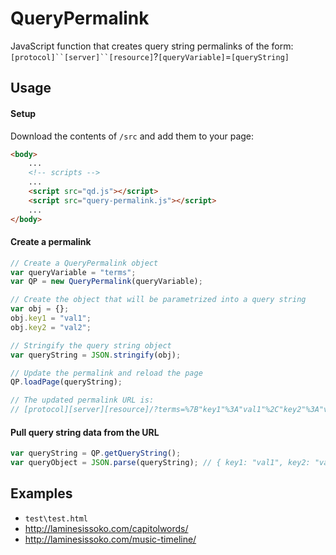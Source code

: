 # QueryPermalink
JavaScript function that creates query string permalinks of the form: `[protocol]``[server]``[resource]`?`[queryVariable]`=`[queryString]`

## Usage
#### Setup
Download the contents of `/src` and add them to your page:
```html
<body>
    ...
    <!-- scripts -->
    ...
    <script src="qd.js"></script>
    <script src="query-permalink.js"></script>
    ...
</body>
```

#### Create a permalink
```js
// Create a QueryPermalink object
var queryVariable = "terms";
var QP = new QueryPermalink(queryVariable);

// Create the object that will be parametrized into a query string
var obj = {};
obj.key1 = "val1";
obj.key2 = "val2";

// Stringify the query string object
var queryString = JSON.stringify(obj);

// Update the permalink and reload the page
QP.loadPage(queryString);

// The updated permalink URL is:
// [protocol][server][resource]/?terms=%7B"key1"%3A"val1"%2C"key2"%3A"val2"%7D

```

#### Pull query string data from the URL
```js
var queryString = QP.getQueryString();
var queryObject = JSON.parse(queryString); // { key1: "val1", key2: "val2" }
```

## Examples
- `test\test.html`
- http://laminesissoko.com/capitolwords/
- http://laminesissoko.com/music-timeline/
